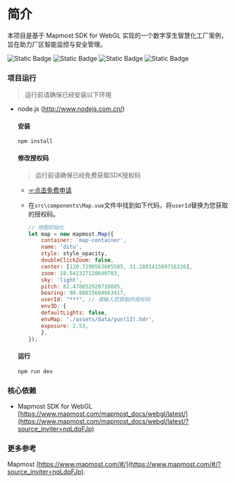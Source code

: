 # 简介
本项目是基于 Mapmost SDK for WebGL 实现的一个数字孪生智慧化工厂案例，旨在助力厂区智能监控与安全管理。

![Static Badge](https://img.shields.io/badge/Author-Mapmost-blue)
![Static Badge](https://img.shields.io/badge/%40mapmost%2Fmapmost--webgl-9.2.0-green)
![Static Badge](https://img.shields.io/badge/Language-vue/javascript-green)
![Static Badge](https://img.shields.io/badge/License-MIT-rgb(245%2C%20128%2C%2066))



### 项目运行

> 运行前请确保已经安装以下环境
- node.js (http://www.nodejs.com.cn/)

    #### 安装
    ```
    npm install
    ```

    #### 修改授权码

    > 运行前请确保已经免费获取SDK授权码
    - [☞点击免费申请](https://www.mapmost.com/#/productApply/webgl/?source_inviter=nqLdqFJp)
    - 在`src\components\Map.vue`文件中找到如下代码，将`userId`替换为您获取的授权码。
        
        ```js
        // 地图初始化
        let map = new mapmost.Map({
            container: 'map-container',
            name: 'ditu',
            style: style_opacity,
            doubleClickZoom: false,
            center: [120.7290563605585, 31.288141509716326],
            zoom: 18.542327120640703,
            sky: 'light', 
            pitch: 62.478852920710885,
            bearing: 90.88015604663417,
            userId: "***", // 请输入您获取的授权码
            env3D: {
            defaultLights: false,
            envMap: './assets/data/yun(13).hdr',
            exposure: 2.53,
            },
        });
        ```

    #### 运行
    ```
    npm run dev
    ```

### 核心依赖

- Mapmost SDK for WebGL [https://www.mapmost.com/mapmost_docs/webgl/latest/](https://www.mapmost.com/mapmost_docs/webgl/latest/?source_inviter=nqLdqFJp)


### 更多参考
Mapmost  [https://www.mapmost.com/#/](https://www.mapmost.com/#/?source_inviter=nqLdqFJp).